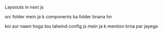 Layoouts in next js

src folder mein ja k components ka folder bnana hn 

koi aur naam hoga tou talwind config js mein ja k mention krna par jayega



